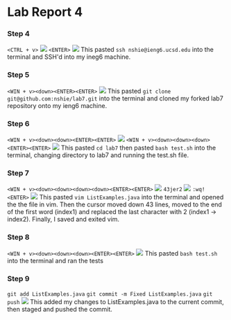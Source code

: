 # Lab Report 4

### Step 4
`<CTRL + v>`
![](step4-before.png)
`<ENTER>`
![](step4-after.png)
This pasted `ssh nshie@ieng6.ucsd.edu` into the terminal and SSH'd into my ineg6 machine.

### Step 5
`<WIN + v><down><ENTER><ENTER>`
![](step5-before.png)
This pasted `git clone git@github.com:nshie/lab7.git` into the terminal and cloned my forked lab7 repository onto my ieng6 machine.

### Step 6
`<WIN + v><down><down><ENTER><ENTER>`
![](step6-before.png)
`<WIN + v><down><down><down><ENTER><ENTER>`
![](step6-after.png)
This pasted `cd lab7` then pasted `bash test.sh` into the terminal, changing directory to lab7 and running the test.sh file.

### Step 7
`<WIN + v><down><down><down><down><ENTER><ENTER>`
![](step7-1.png)
`43jer2`
![](step7-2.png)
`:wq! <ENTER>`
![](step7-3.png)
This pasted `vim ListExamples.java` into the terminal and opened the the file in vim.
Then the cursor moved down 43 lines, moved to the end of the first word (index1) and replaced the last character with 2 (index1 -> index2).
Finally, I saved and exited vim.

### Step 8
`<WIN + v><down><down><down><ENTER><ENTER>`
![](step8.png)
This pasted `bash test.sh` into the terminal and ran the tests

### Step 9
`git add ListExamples.java`
`git commit -m Fixed ListExamples.java`
`git push`
![](step9.png)
This added my changes to ListExamples.java to the current commit, then staged and pushed the commit.
